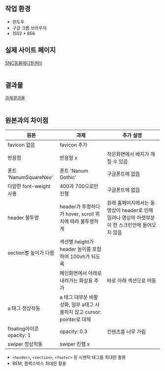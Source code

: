 ## 작업 환경

- 윈도우
- 구글 크롬 브라우저
- 1552 \* 856

## 실제 사이트 페이지

[SNC동물메디컬센터](http://www.sncamc.co.kr/)
</br></br>

## 결과물

[과제결과물](https://fastcampus-kdt-5-m1-pzws.vercel.app/)
</br></br>

## 원본과의 차이점

| 원본                      | 과제                                                                    | 추가 설명                                                                                       |
| ------------------------- | ----------------------------------------------------------------------- | ----------------------------------------------------------------------------------------------- |
| favicon 없음              | favicon 추가                                                            |
| 반응형                    | 반응형 x                                                                | 작은화면에서 배치가 깨질 수 있음                                                               |
| 폰트 'NanumSquareNeo'     | 폰트 'Nanum Gothic'                                                     | 구글폰트에 없음                                                                                 |
| 다양한 font-weight 사용   | 400과 700으로만 진행                                                    | 구글폰트에 없음                                                                                 |
| header 불투명             | header가 투명하다가 hover, scroll 위치에 따라 불투명하게                | 원래 홈페이지에서는 동영상이 header로 인해 밀려나 영상의 아랫부분이 한 스크린안에 들어오지 않음 |
| section별 높이가 다름     | 섹션별 height가 header 높이를 포함하여 100vh가 되도록                   |
|                           | 메인화면에서 아래로 내려가는 화살표 추가                                | 바로 아래 섹션으로 이동                                                                         |
| a 태그 정상작동           | a 태그 대부분 비활성화, 일부 a태그 사용하지 않고 cursor: pointer로 대체 |                                                                                                 |
| floating아이콘 opacity: 1 | opacity: 0.3                                                            | 컨텐츠를 너무 가림                                                                              |
| swiper 정상작동           | swiper 진행 x                                                           |                                                                                                 |

- `<header>`, `<section>`, `<footer>` 등 시멘틱 태그를 최대한 활용
- BEM, 플렉스박스 최대한 활용
  </br></br>
